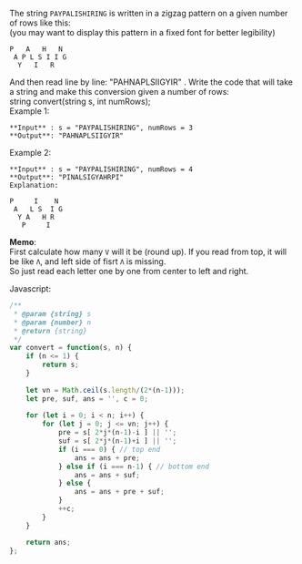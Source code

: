 The string `PAYPALISHIRING` is written in a zigzag pattern on a given number of rows like this:  
(you may want to display this pattern in a fixed font for better legibility)
```
P   A   H   N
 A P L S I I G
  Y   I   R
```
And then read line by line: "PAHNAPLSIIGYIR" . 
Write the code that will take a string and make this conversion given a number of rows:  
string convert(string s, int numRows);  
Example 1:
```
**Input** : s = "PAYPALISHIRING", numRows = 3
**Output**: "PAHNAPLSIIGYIR"
```
Example 2:
```
**Input** : s = "PAYPALISHIRING", numRows = 4
**Output**: "PINALSIGYAHRPI"
Explanation:

P     I    N
 A   L S  I G
  Y A   H R
   P     I
```

**Memo**:  
First calculate how many `V` will it be (round up). If you read from top, it will be like `Λ`, and left side of fisrt `Λ` is missing.  
So just read each letter one by one from center to left and right.

Javascript:  
```Javascript
/**
 * @param {string} s
 * @param {number} n
 * @return {string}
 */
var convert = function(s, n) {
    if (n <= 1) {
        return s;
    }
    
    let vn = Math.ceil(s.length/(2*(n-1)));
    let pre, suf, ans = '', c = 0;
    
    for (let i = 0; i < n; i++) {
        for (let j = 0; j <= vn; j++) {
            pre = s[ 2*j*(n-1)-i ] || '';
            suf = s[ 2*j*(n-1)+i ] || '';
            if (i === 0) { // top end
                ans = ans + pre;
            } else if (i === n-1) { // bottom end
                ans = ans + suf;
            } else {
                ans = ans + pre + suf;
            }
            ++c;
        }
    }

    return ans;
};
```
